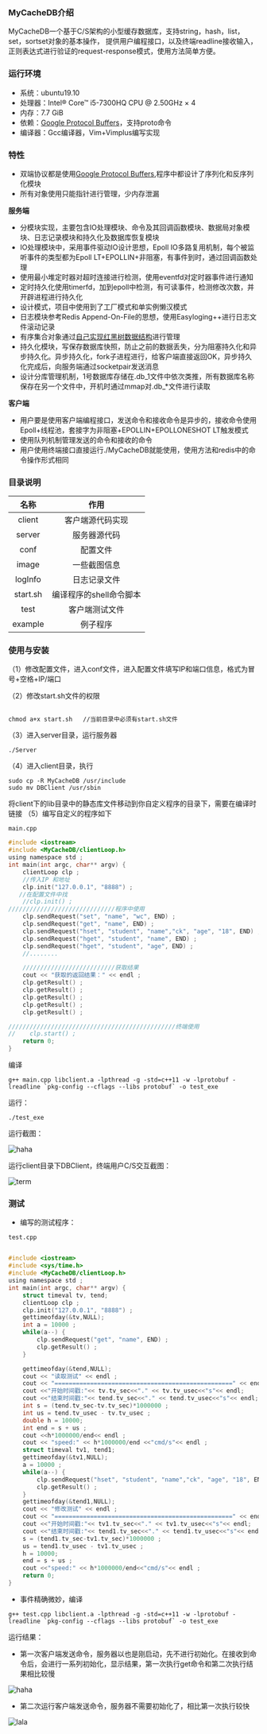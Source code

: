 ### MyCacheDB介绍
MyCacheDB一个基于C/S架构的小型缓存数据库，支持string，hash，list，set，sortset对象的基本操作，
提供用户编程接口，以及终端readline接收输入，正则表达式进行验证的request-response模式，使用方法简单方便。

### 运行环境

- 系统：ubuntu19.10
- 处理器：Intel® Core™ i5-7300HQ CPU @ 2.50GHz × 4
- 内存：7.7 GiB
- 依赖：[Google Protocol Buffers](https://github.com/protocolbuffers/protobuf)，支持proto命令
- 编译器：Gcc编译器，Vim+Vimplus编写实现

### 特性

- 双端协议都是使用[Google Protocol Buffers](https://developers.google.cn/protocol-buffers/),程序中都设计了序列化和反序列化模块
- 所有对象使用只能指针进行管理，少内存泄漏

**服务端**
- 分模块实现，主要包含IO处理模块、命令及其回调函数模块、数据局对象模块、日志记录模块和持久化及数据库恢复模块
- IO处理模块中，采用事件驱动IO设计思想，Epoll IO多路复用机制，每个被监听事件的类型都为Epoll LT+EPOLLIN+非阻塞，有事件到时，通过回调函数处理
- 使用最小堆定时器对超时连接进行检测，使用eventfd对定时器事件进行通知
- 定时持久化使用timerfd，加到epoll中检测，有可读事件，检测修改次数，并开辟进程进行持久化
- 设计模式，项目中使用到了工厂模式和单实例懒汉模式
- 日志模块参考Redis Append-On-File的思想，使用Easyloging++进行日志文件滚动记录
- 有序集合对象通过[自己实现红黑树数据结构](https://blog.csdn.net/qq_41681241/article/details/103552988)进行管理
- 持久化模块，写保存数据库快照，防止之前的数据丢失，分为阻塞持久化和异步持久化。异步持久化，fork子进程进行，给客户端直接返回OK，异步持久化完成后，向服务端通过socketpair发送消息
- 设计分库管理机制，1号数据库存储在.db\_1文件中依次类推，所有数据库名称保存在另一个文件中，开机时通过mmap对.db\_\*文件进行读取


**客户端**
- 用户要是使用客户端编程接口，发送命令和接收命令是异步的，接收命令使用Epoll+线程池，套接字为非阻塞+EPOLLIN+EPOLLONESHOT LT触发模式
- 使用队列机制管理发送的命令和接收的命令
- 用户使用终端接口直接运行./MyCacheDB就能使用，使用方法和redis中的命令操作形式相同

### 目录说明

|名称|作用|
|:---:|:--:|
|client|客户端源代码实现|
|server|服务器源代码|
|conf|配置文件|
|image|一些截图信息|
|logInfo|日志记录文件|
|start.sh|编译程序的shell命令脚本|
|test|客户端测试文件|
|example|例子程序|

### 使用与安装

（1）修改配置文件，进入conf文件，进入配置文件填写IP和端口信息，格式为冒号+空格+IP/端口

（2）修改start.sh文件的权限

```

chmod a+x start.sh   //当前目录中必须有start.sh文件

```
（3）进入server目录，运行服务器

```
./Server
```

（4）进入client目录，执行

```
sudo cp -R MyCacheDB /usr/include
sudo mv DBClient /usr/sbin
```
将client下的lib目录中的静态库文件移动到你自定义程序的目录下，需要在编译时链接
（5）编写自定义的程序如下

`main.cpp`


```c
#include <iostream>
#include <MyCacheDB/clientLoop.h>
using namespace std ;
int main(int argc, char** argv) {
    clientLoop clp ;
    //传入IP 和地址
    clp.init("127.0.0.1", "8888") ;
   //在配置文件中找
    //clp.init() ;
//////////////////////////////程序中使用
    clp.sendRequest("set", "name", "wc", END) ;
    clp.sendRequest("get", "name", END) ;
    clp.sendRequest("hset", "student", "name","ck", "age", "18", END) ;
    clp.sendRequest("hget", "student", "name", END) ;
    clp.sendRequest("hget", "student", "age", END) ;
    //........   

    //////////////////////////获取结果
    cout << "获取的返回结果：" << endl ;
    clp.getResult() ;
    clp.getResult() ;
    clp.getResult() ;
    clp.getResult() ;
    clp.getResult() ;

///////////////////////////////////////////////终端使用
//    clp.start() ;
    return 0;
}
```

编译
```
g++ main.cpp libclient.a -lpthread -g -std=c++11 -w -lprotobuf -lreadline `pkg-config --cflags --libs protobuf` -o test_exe
```
运行：

```
./test_exe
```

运行截图：

![haha](image/jiekou.png)

运行client目录下DBClient，终端用户C/S交互截图：

![term](image/zhongduan.png)


### 测试

- 编写的测试程序：

`test.cpp`

```c

#include <iostream>
#include <sys/time.h>
#include <MyCacheDB/clientLoop.h>
using namespace std ;
int main(int argc, char** argv) {
    struct timeval tv, tend;
    clientLoop clp ;
    clp.init("127.0.0.1", "8888") ;
    gettimeofday(&tv,NULL);
    int a = 10000 ;
    while(a--) {
        clp.sendRequest("get", "name", END) ;
        clp.getResult() ;
    }

    gettimeofday(&tend,NULL);
    cout << "读取测试" << endl ;
    cout << "==================================================" << endl ;
    cout <<"开始时间戳:"<< tv.tv_sec<<"." << tv.tv_usec<<"s"<< endl;
    cout <<"结束时间戳:"<< tend.tv_sec<<"." << tend.tv_usec<<"s"<< endl;
    int s = (tend.tv_sec-tv.tv_sec)*1000000 ;
    int us = tend.tv_usec - tv.tv_usec ;
    double h = 10000;
    int end = s + us ;
    cout <<h*1000000/end<< endl ;
    cout << "speed:" << h*1000000/end <<"cmd/s"<< endl ;
    struct timeval tv1, tend1;
    gettimeofday(&tv1,NULL);
    a = 10000 ;
    while(a--) {
        clp.sendRequest("hset", "student", "name","ck", "age", "18", END) ;
        clp.getResult() ;
    }
    gettimeofday(&tend1,NULL);
    cout << "修改测试" << endl ;
    cout << "==================================================" << endl ;
    cout <<"开始时间戳:"<< tv1.tv_sec<<"." << tv1.tv_usec<<"s"<< endl;
    cout <<"结束时间戳:"<< tend1.tv_sec<<"." << tend1.tv_usec<<"s"<< endl;
    s = (tend1.tv_sec-tv1.tv_sec)*1000000 ;
    us = tend1.tv_usec - tv1.tv_usec ;
    h = 10000;
    end = s + us ;
    cout <<"speed:" << h*1000000/end<<"cmd/s"<< endl ;
    return 0;
}

```

- 事件精确微妙，编译

```
g++ test.cpp libclient.a -lpthread -g -std=c++11 -w -lprotobuf -lreadline `pkg-config --cflags --libs protobuf` -o test_exe
```

运行结果：

- 第一次客户端发送命令，服务器以也是刚启动，先不进行初始化。在接收到命令后，会进行一系列初始化，显示结果，第一次执行get命令和第二次执行结果相比较慢

![haha](image/test1.png)

- 第二次运行客户端发送命令，服务器不需要初始化了，相比第一次执行较快

![lala](image/test2.png)


